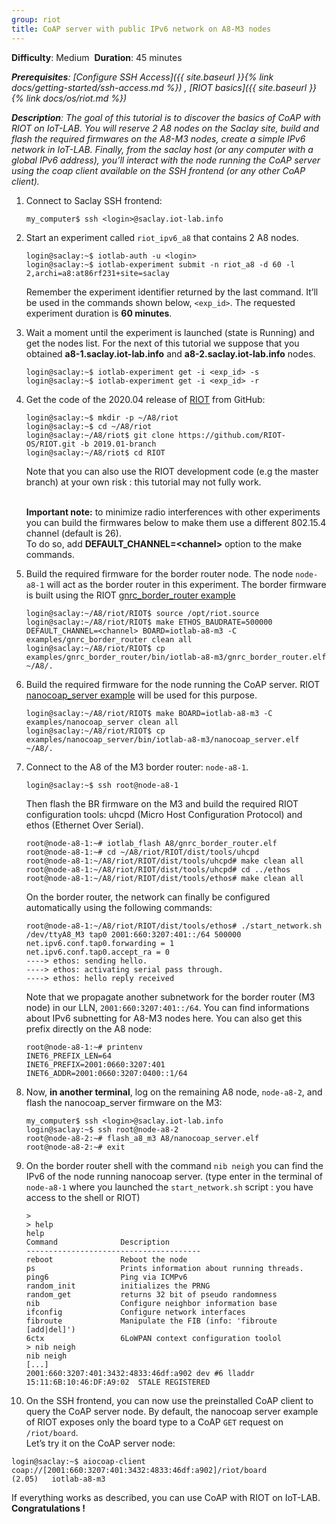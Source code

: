 ```yaml
---
group: riot
title: CoAP server with public IPv6 network on A8-M3 nodes
---
```


<i class="fas fa-grin-beam-sweat"></i> **Difficulty**: Medium
<i class="fas fa-stopwatch"></i> **Duration**: 45 minutes

_**Prerequisites**: [Configure SSH Access]({{ site.baseurl }}{% link
docs/getting-started/ssh-access.md %}) , [RIOT basics]({{ site.baseurl }}{% link
docs/os/riot.md %})_


_**Description**: The goal of this tutorial is to discover the basics of CoAP with RIOT on IoT-LAB. You will reserve 2 A8 nodes on the Saclay site, build and flash the required firmwares on the A8-M3 nodes, create a simple IPv6 network in IoT-LAB. Finally, from the saclay host (or any computer with a global IPv6 address), you’ll interact with the node running the CoAP server using the coap client available on the SSH frontend (or any other CoAP client)._

1. Connect to Saclay SSH frontend:
   ```
   my_computer$ ssh <login>@saclay.iot-lab.info
   ```

2. Start an experiment called `riot_ipv6_a8` that contains 2 A8 nodes.
   ```
   login@saclay:~$ iotlab-auth -u <login> 
   login@saclay:~$ iotlab-experiment submit -n riot_a8 -d 60 -l 2,archi=a8:at86rf231+site=saclay
   ```

   Remember the experiment identifier returned by the last command. It’ll be
   used in the commands shown below, `<exp_id>`. The requested experiment
   duration is **60 minutes**.

3. Wait a moment until the experiment is launched (state is Running) and get
   the nodes list. For the next of this tutorial we suppose that you obtained
   **a8-1.saclay.iot-lab.info** and **a8-2.saclay.iot-lab.info** nodes.
   ```
   login@saclay:~$ iotlab-experiment get -i <exp_id> -s
   login@saclay:~$ iotlab-experiment get -i <exp_id> -r
   ```

4. Get the code of the 2020.04 release of [RIOT](https://github.com/riot-os/riot)
   from GitHub:
   ```
   login@saclay:~$ mkdir -p ~/A8/riot
   login@saclay:~$ cd ~/A8/riot
   login@saclay:~/A8/riot$ git clone https://github.com/RIOT-OS/RIOT.git -b 2019.01-branch
   login@saclay:~/A8/riot$ cd RIOT
   ```
   Note that you can also use the RIOT development code (e.g the master branch)
   at your own risk : this tutorial may not fully work.<br/><br/>

   **Important note:** to minimize radio interferences with other experiments
   you can build the firmwares below to make them use a different 802.15.4
   channel (default is 26).<br>
   To do so, add **DEFAULT_CHANNEL=&lt;channel&gt;** option to the make commands.

5. Build the required firmware for the border router node. The node `node-a8-1`
   will act as the border router in this experiment. The border firmware is
   built using the RIOT
   [gnrc_border_router example](https://github.com/RIOT-OS/RIOT/tree/master/examples/gnrc_border_router)
   ```
   login@saclay:~/A8/riot/RIOT$ source /opt/riot.source
   login@saclay:~/A8/riot/RIOT$ make ETHOS_BAUDRATE=500000 DEFAULT_CHANNEL=<channel> BOARD=iotlab-a8-m3 -C examples/gnrc_border_router clean all
   login@saclay:~/A8/riot/RIOT$ cp examples/gnrc_border_router/bin/iotlab-a8-m3/gnrc_border_router.elf ~/A8/.
   ```

6. Build the required firmware for the node running the CoAP server. RIOT
   [nanocoap_server example]((https://github.com/RIOT-OS/RIOT/tree/master/examples/nanocoap_server))
   will be used for this purpose.
   ```
   login@saclay:~/A8/riot/RIOT$ make BOARD=iotlab-a8-m3 -C examples/nanocoap_server clean all
   login@saclay:~/A8/riot/RIOT$ cp examples/nanocoap_server/bin/iotlab-a8-m3/nanocoap_server.elf ~/A8/.
   ```

7. Connect to the A8 of the M3 border router: `node-a8-1`.
   ```
   login@saclay:~$ ssh root@node-a8-1
   ```
   Then flash the BR firmware on the M3 and build the required RIOT
   configuration tools: uhcpd (Micro Host Configuration Protocol) and ethos
   (Ethernet Over Serial).
   ```
   root@node-a8-1:~# iotlab_flash A8/gnrc_border_router.elf
   root@node-a8-1:~# cd ~/A8/riot/RIOT/dist/tools/uhcpd 
   root@node-a8-1:~/A8/riot/RIOT/dist/tools/uhcpd# make clean all
   root@node-a8-1:~/A8/riot/RIOT/dist/tools/uhcpd# cd ../ethos
   root@node-a8-1:~/A8/riot/RIOT/dist/tools/ethos# make clean all
   ```
   On the border router, the network can finally be configured automatically
   using the following commands:
   ```
   root@node-a8-1:~/A8/riot/RIOT/dist/tools/ethos# ./start_network.sh /dev/ttyA8_M3 tap0 2001:660:3207:401::/64 500000
   net.ipv6.conf.tap0.forwarding = 1
   net.ipv6.conf.tap0.accept_ra = 0
   ----> ethos: sending hello.
   ----> ethos: activating serial pass through.
   ----> ethos: hello reply received
   ```
   Note that we propagate another subnetwork for the border router (M3 node) in
   our LLN, `2001:660:3207:401::/64`. You can find informations about IPv6
   subnetting for A8-M3 nodes here. You can also get this prefix directly on the
   A8 node:
   ```
   root@node-a8-1:~# printenv
   INET6_PREFIX_LEN=64
   INET6_PREFIX=2001:0660:3207:401
   INET6_ADDR=2001:0660:3207:0400::1/64
   ```

8. Now, **in another terminal**, log on the remaining A8 node, `node-a8-2`, and
   flash the nanocoap_server firmware on the M3:
   ```
   my_computer$ ssh <login>@saclay.iot-lab.info
   login@saclay:~$ ssh root@node-a8-2
   root@node-a8-2:~# flash_a8_m3 A8/nanocoap_server.elf
   root@node-a8-2:~# exit
   ```

9. On the border router shell with the command `nib neigh` you can find the
   IPv6 of the node running nanocoap server. (type enter in the terminal of
   `node-a8-1` where you launched the `start_network.sh` script : you have
   access to the shell or RIOT) 
   ```
   >
   > help
   help
   Command              Description
   ---------------------------------------
   reboot               Reboot the node
   ps                   Prints information about running threads.
   ping6                Ping via ICMPv6
   random_init          initializes the PRNG
   random_get           returns 32 bit of pseudo randomness
   nib                  Configure neighbor information base
   ifconfig             Configure network interfaces
   fibroute             Manipulate the FIB (info: 'fibroute [add|del]')
   6ctx                 6LoWPAN context configuration toolol
   > nib neigh
   nib neigh
   [...]
   2001:660:3207:401:3432:4833:46df:a902 dev #6 lladdr 15:11:6B:10:46:DF:A9:02  STALE REGISTERED
   ```

10. On the SSH frontend, you can now use the preinstalled CoAP client to query
   the CoAP server node. By default, the nanocoap server example of RIOT
   exposes only the board type to a CoAP `GET` request on `/riot/board`.<br/>
   Let’s try it on the CoAP server node:
   ```
   login@saclay:~$ aiocoap-client coap://[2001:660:3207:401:3432:4833:46df:a902]/riot/board
   (2.05)	iotlab-a8-m3
   ```

If everything works as described, you can use CoAP with RIOT on IoT-LAB. **Congratulations !**
